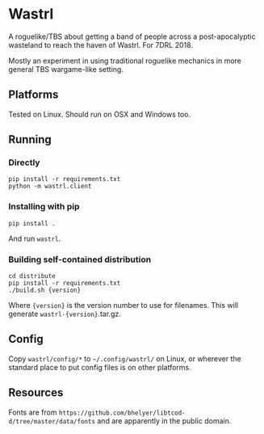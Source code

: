 # Wastrl

A roguelike/TBS about getting a band of people across a post-apocalyptic wasteland to reach the haven of Wastrl. For 7DRL 2018.

Mostly an experiment in using traditional roguelike mechanics in more general TBS wargame-like setting.

## Platforms

Tested on Linux. Should run on OSX and Windows too.

## Running

### Directly

	pip install -r requirements.txt
	python -m wastrl.client

### Installing with pip

	pip install .

And run `wastrl`.

### Building self-contained distribution

	cd distribute
	pip install -r requirements.txt
	./build.sh {version}

Where `{version}` is the version number to use for filenames. This will generate `wastrl-{version}`.tar.gz.

## Config

Copy `wastrl/config/*` to `~/.config/wastrl/` on Linux, or wherever the standard place to put config files is on other platforms.

## Resources

Fonts are from `https://github.com/bhelyer/libtcod-d/tree/master/data/fonts` and are apparently in the public domain.
